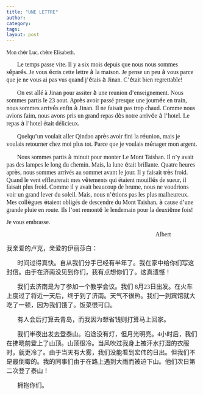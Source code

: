 ```yaml
---
title: "UNE LETTRE"
author:
category: 
tags: 
layout: post
---
```

<font face="Times New Roman">Mon ch</font>è<font face="Times New Roman">r Luc, ch</font>è<font face="Times New Roman">re Elisabeth,</font>

<font size="3"><font face="Times New Roman">       Le temps passe vite. Il y a six mois depuis que nous nous sommes s</font>é<font face="Times New Roman">par</font>é<font face="Times New Roman">s. Je vous</font> é<font face="Times New Roman">cris cette lettre</font> à <font face="Times New Roman">la maison. Je pense un peu</font> à <font face="Times New Roman">vous parce que je ne vous ai pas vus quand j’</font>é<font face="Times New Roman">tais</font> à <font face="Times New Roman">Jinan. C’</font>é<font face="Times New Roman">tait bien regrettable!</font></font>

<font size="3"><font face="Times New Roman">       On est allé à Jinan pour assiter</font> à <font face="Times New Roman">une reunion d’enseignement. Nous sommes partis le 23 aout. Apr</font>è<font face="Times New Roman">s avoir passé presque une journ</font>é<font face="Times New Roman">e en train, nous sommes arriv</font>é<font face="Times New Roman">s enfin</font> à <font face="Times New Roman">Jinan. Il ne faisait pas trop chaud. Comme nous avions faim, nous avons pris un grand repas d</font>è<font face="Times New Roman">s notre arriv</font>é<font face="Times New Roman">e</font> à <font face="Times New Roman">l’hotel. Le repas</font> à <font face="Times New Roman">l’hotel était délicieux.</font></font>

<font size="3"><font face="Times New Roman">       Quelqu’un voulait aller Qindao apr</font>è<font face="Times New Roman">s avoir fini la r</font>é<font face="Times New Roman">union, mais je voulais retourner chez moi plus tot. Parce que je voulais m</font>é<font face="Times New Roman">nager mon argent.</font></font>

<font size="3"><font face="Times New Roman">       Nous sommes partis</font> à <font face="Times New Roman">minuit pour monter Le Mont Taishan. Il n’y avait pas des lampes le long du chemin. Mais, la lune</font> é<font face="Times New Roman">tait brillante. Quatre heures apr</font>è<font face="Times New Roman">s, nous sommes arrivés au sommet avant le jour. Il y faisait tr</font>è<font face="Times New Roman">s froid. Quand le vent effleurerait mes v</font>ê<font face="Times New Roman">tements qui étaient mouill</font>é<font face="Times New Roman">s de sueur, il faisait plus froid. Comme il y avait beaucoup de brume, nous ne voudrions voir un grand lever du soleil. Mais, nous n’</font>é<font face="Times New Roman">tions pas les plus malheureux. Mes coll</font>è<font face="Times New Roman">gues</font> é<font face="Times New Roman">taient obligés de descendre du Mont Taishan,</font> à <font face="Times New Roman">cause d’une grande pluie en route. Ils l’ont remont</font>é <font face="Times New Roman">le lendemain pour la deuxi</font>è<font face="Times New Roman">me fois!</font></font>

<font size="3"><font face="Times New Roman">Je vous embrasse.</font></font>

<font size="3"><font face="Times New Roman">                                                                                                  Albert</font></font>

<font size="3">我亲爱的卢克，亲爱的伊丽莎白：</font>

<font size="3"><font face="Times New Roman">      </font> 时间过得真快。自从我们分手已经有半年了。我在家中给你们写这封信。由于在济南没见到你们，我有点想你们了。这真遗憾！</font>

<font size="3"><font face="Times New Roman">      </font> 我们去济南是为了参加一个教学会议。我们 <font face="Times New Roman">8</font>月<font face="Times New Roman">23</font>日出发。在火车上度过了将近一天后，终于到了济南。天气不很热。我们一到宾馆就大吃了一顿，因为我们饿了。饭菜很可口。</font>

<font size="3"><font face="Times New Roman">      </font> 有人会后打算去青岛，而我因为想省钱则打算马上回家。</font>

<font size="3"><font face="Times New Roman">      </font> 我们半夜出发去登泰山。沿途没有灯，但月光明亮。<font face="Times New Roman">4</font>小时后，我们在拂晓前登上了山顶。山顶很冷。当风吹过我身上被汗水打湿的衣服时，就更冷了。由于当天有大雾，我们没能看到宏伟的日出。但我们不是最倒霉的。我的同事们由于在路上遇到大雨而被迫下山。他们次日第二次登了泰山！</font>

<font size="3"><font face="Times New Roman">      </font> 拥抱你们。</font>

